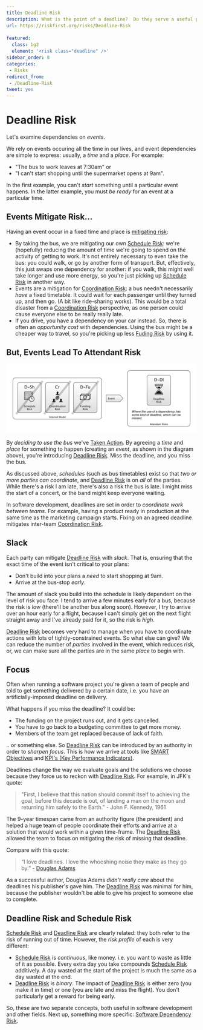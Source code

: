 ```yaml
---
title: Deadline Risk
description: What is the point of a deadline?  Do they serve a useful purpose?
url: https://riskfirst.org/risks/Deadline-Risk

featured: 
  class: bg2
  element: '<risk class="deadline" />'
sidebar_order: 8
categories:
 - Risks
redirect_from: 
 - /Deadline-Risk
tweet: yes
---
```


# Deadline Risk

Let's examine dependencies on _events_.  

We rely on events occuring all the time in our lives, and event dependencies are simple to express: usually, a _time_ and a _place_.   For example:

- "The bus to work leaves at 7:30am" or 
- "I can't start shopping until the supermarket opens at 9am".

In the first example, you can't _start_ something until a particular event happens.  In the latter example, you must _be ready_ for an event at a particular time.

## Events Mitigate Risk...

Having an event occur in a fixed time and place is [mitigating risk](../thinking/Glossary.md#Mitigated-Risk):

- By taking the bus, we are mitigating our own [Schedule Risk](Scarcity-Risk.md#schedule-risk):  we're (hopefully) reducing the amount of time we're going to spend on the activity of getting to work.  It's not entirely necessary to even take the bus:  you could walk, or go by another form of transport.  But, effectively, this just swaps one dependency for another:  if you walk, this might well take longer and use more energy, so you're just picking up [Schedule Risk](Scarcity-Risk.md#schedule-risk) in another way.
- Events are a mitigation for [Coordination Risk](Coordination-Risk.md): a bus needn't necessarily _have_ a fixed timetable. It could wait for each passenger until they turned up, and then go.  (A bit like ride-sharing works).  This would be a total disaster from a [Coordination Risk](Coordination-Risk.md) perspective, as one person could cause everyone else to be really really late.  
-  If you drive, you have a dependency on your car instead.  So, there is often an _opportunity cost_ with dependencies.  Using the bus might be a cheaper way to travel, so you're picking up less [Fuding Risk](Scarcity-Risk.md#funding-risk) by using it.

## But, Events Lead To Attendant Risk

![Action Diagram showing risks mitigated by having an _event_](/img/generated/risks/deadline/dependency-risk-event.png)

By _deciding to use the bus_ we've [Taken Action](../thinking/Glossary.md#Taking-Action).  By agreeing a _time_ and _place_ for something to happen (creating an _event_, as shown in the diagram above), you're introducing [Deadline Risk](Deadline-Risk.md).  Miss the deadline, and you miss the bus.

As discussed above, _schedules_ (such as bus timetables) exist so that _two or more parties can coordinate_<!-- tweet-end -->, and [Deadline Risk](Deadline-Risk.md) is on _all_ of the parties.  While there's a risk I am late, there's also a risk the bus is late.  I might miss the start of a concert, or the band might keep everyone waiting.

In software development, deadlines are set in order to _coordinate work between teams_.  For example, having a product ready in production at the same time as the marketing campaign starts.  Fixing on an agreed deadline mitigates inter-team [Coordination Risk](Coordination-Risk.md).


## Slack

Each party can mitigate [Deadline Risk](Deadline-Risk.md) with _slack_.  That is, ensuring that the exact time of the event isn't critical to your plans:   

 - Don't build into your plans a _need_ to start shopping at 9am.
 - Arrive at the bus-stop _early_.

The amount of slack you build into the schedule is likely dependent on the level of risk you face:  I tend to arrive a few minutes early for a bus, because the risk is _low_ (there'll be another bus along soon).  However, I try to arrive over an hour early for a flight, because I can't simply get on the next flight straight away and I've already paid for it, so the risk is _high_.
 
[Deadline Risk](Deadline-Risk.md) becomes very hard to manage when you have to coordinate actions with lots of tightly-constrained events.  So what else can give?  We can reduce the number of _parties_ involved in the event, which reduces risk, or, we can make sure all the parties are in the same _place_ to begin with.  

## Focus

Often when running a software project you're given a team of people and told to get something delivered by a certain date, i.e. you have an artificially-imposed deadline on delivery.

What happens if you miss the deadline?  It could be:

 - The funding on the project runs out, and it gets cancelled.
 - You have to go back to a budgeting committee to get more money.
 - Members of the team get replaced because of lack of faith.
 
.. or something else.  So [Deadline Risk](Deadline-Risk.md) can be introduced by an authority in order to _sharpen focus_.  This is how we arrive at tools like [SMART Objectives](https://en.wikipedia.org/wiki/SMART_criteria) and [KPI's (Key Performance Indicators)](https://en.wikipedia.org/wiki/Performance_indicator).  

Deadlines change the way we evaluate goals and the solutions we choose because they force us to reckon with [Deadline Risk](Deadline-Risk.md).  For example, in JFK's quote:

> "First, I believe that this nation should commit itself to achieving the goal, before this decade is out, of landing a man on the moon and returning him safely to the Earth." -  John F. Kennedy, 1961

The 9-year timespan came from an authority figure (the president) and helped a huge team of people coordinate their efforts and arrive at a solution that would work within a given time-frame.  The [Deadline Risk](Deadline-Risk.md) allowed the team to focus on mitigating the risk of missing that deadline.

Compare with this quote:  

> “I love deadlines. I love the whooshing noise they make as they go by.” - [Douglas Adams](https://en.wikipedia.org/wiki/Douglas_Adams)

As a successful author, Douglas Adams _didn't really care_ about the deadlines his publisher's gave him.  The [Deadline Risk](Deadline-Risk.md) was minimal for him, because the publisher wouldn't be able to give his project to someone else to complete. 

## Deadline Risk and Schedule Risk

[Schedule Risk](Scarcity-Risk.md#schedule-risk) and [Deadline Risk](Deadline-Risk.md) are clearly related: they both refer to the risk of running out of time.  However, the _risk profile_ of each is very different:

 - [Schedule Risk](Scarcity-Risk.md#schedule-risk) is _continuous_, like money.  i.e. you want to waste as little of it as possible.  Every extra day you take compounds [Schedule Risk](Scarcity-Risk.md#schedule-risk) additively. A day wasted at the start of the project is much the same as a day wasted at the end.
 - [Deadline Risk](Deadline-Risk.md) is _binary_.  The impact of [Deadline Risk](Deadline-Risk.md) is either zero (you make it in time) or one (you are late and miss the flight).  You don't particularly get a reward for being early.
 
So, these are two separate concepts, both useful in software development and other fields.   Next up, something more specific: [Software Dependency Risk](Software-Dependency-Risk.md).
 
 



